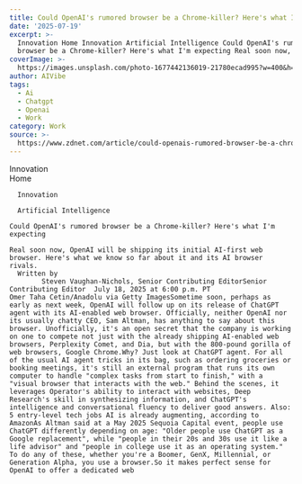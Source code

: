 ```yaml
---
title: Could OpenAI's rumored browser be a Chrome-killer? Here's what I'm expecting
date: '2025-07-19'
excerpt: >-
  Innovation Home Innovation Artificial Intelligence Could OpenAI's rumored
  browser be a Chrome-killer? Here's what I'm expecting Real soon now, OpenAI...
coverImage: >-
  https://images.unsplash.com/photo-1677442136019-21780ecad995?w=400&h=200&fit=crop&auto=format
author: AIVibe
tags:
  - Ai
  - Chatgpt
  - Openai
  - Work
category: Work
source: >-
  https://www.zdnet.com/article/could-openais-rumored-browser-be-a-chrome-killer-heres-what-im-expecting/
---
```

Innovation      
      Home
    
      Innovation
    
      Artificial Intelligence
       
    Could OpenAI's rumored browser be a Chrome-killer? Here's what I'm expecting
     
    Real soon now, OpenAI will be shipping its initial AI-first web browser. Here's what we know so far about it and its AI browser rivals.
      Written by 
            Steven Vaughan-Nichols, Senior Contributing EditorSenior Contributing Editor  July 18, 2025 at 6:00 p.m. PT                           Omer Taha Cetin/Anadolu via Getty ImagesSometime soon, perhaps as early as next week, OpenAI will follow up on its release of ChatGPT agent with its AI-enabled web browser. Officially, neither OpenAI nor its usually chatty CEO, Sam Altman, has anything to say about this browser. Unofficially, it's an open secret that the company is working on one to compete not just with the already shipping AI-enabled web browsers, Perplexity Comet, and Dia, but with the 800-pound gorilla of web browsers, Google Chrome.Why? Just look at ChatGPT agent. For all of the usual AI agent tricks in its bag, such as ordering groceries or booking meetings, it's still an external program that runs its own computer to handle "complex tasks from start to finish," with a "visual browser that interacts with the web." Behind the scenes, it leverages Operator's ability to interact with websites, Deep Research's skill in synthesizing information, and ChatGPT's intelligence and conversational fluency to deliver good answers. Also: 5 entry-level tech jobs AI is already augmenting, according to AmazonAs Altman said at a May 2025 Sequoia Capital event, people use ChatGPT differently depending on age: "Older people use ChatGPT as a Google replacement", while "people in their 20s and 30s use it like a life advisor" and "people in college use it as an operating system." To do any of these, whether you're a Boomer, GenX, Millennial, or Generation Alpha, you use a browser.So it makes perfect sense for OpenAI to offer a dedicated web 

